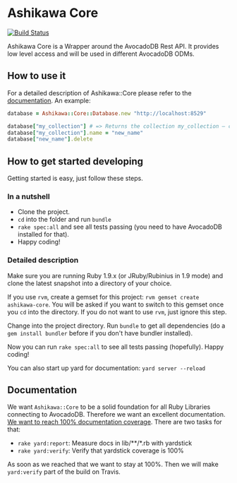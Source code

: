 # Ashikawa Core

[![Build Status](https://secure.travis-ci.org/triAGENS/ashikawa-core.png?branch=master)](http://travis-ci.org/triAGENS/ashikawa-core)

Ashikawa Core is a Wrapper around the AvocadoDB Rest API. It provides low level access and will be used in different AvocadoDB ODMs.

## How to use it

For a detailed description of Ashikawa::Core please refer to the [documentation](http://rdoc.info/github/triAGENS/ashikawa-core/master/frames). An example:

```ruby
database = Ashikawa::Core::Database.new "http://localhost:8529"

database["my_collection"] # => Returns the collection my_collection – creates it, if it doesn't exist
database["my_collection"].name = "new_name"
database["new_name"].delete
```

## How to get started developing

Getting started is easy, just follow these steps.

### In a nutshell

* Clone the project.
* `cd` into the folder and run `bundle` 
* `rake spec:all` and see all tests passing (you need to have AvocadoDB installed for that).
* Happy coding!

### Detailed description

Make sure you are running Ruby 1.9.x (or JRuby/Rubinius in 1.9 mode) and clone the latest snapshot into a directory of your choice.

If you use `rvm`, create a gemset for this project: `rvm gemset create ashikawa-core`. You will be asked if you want to switch to this gemset once you `cd` into the directory. If you do not want to use `rvm`, just ignore this step.

Change into the project directory. Run `bundle` to get all dependencies (do a `gem install bundler` before if you don't have bundler installed).

Now you can run `rake spec:all` to see all tests passing (hopefully). Happy coding!

You can also start up yard for documentation: `yard server --reload`

## Documentation

We want `Ashikawa::Core` to be a solid foundation for all Ruby Libraries connecting to AvocadoDB. Therefore we want an excellent documentation. [We want to reach 100% documentation coverage](https://github.com/triAGENS/ashikawa-core/issues/10). There are two tasks for that:

* `rake yard:report`: Measure docs in lib/**/*.rb with yardstick
* `rake yard:verify`: Verify that yardstick coverage is 100%

As soon as we reached that we want to stay at 100%. Then we will make `yard:verify` part of the build on Travis.